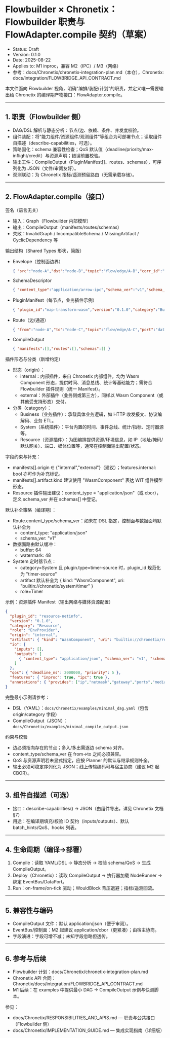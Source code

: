 # Flowbuilder × Chronetix：Flowbuilder 职责与 FlowAdapter.compile 契约（草案）

- Status: Draft
- Version: 0.1.0
- Date: 2025-08-22
- Applies to: M1 inproc，兼容 M2（IPC）/ M3（网络）
- 参考：docs/Chronetix/chronetix-integration-plan.md（本仓），Chronetix: docs/integration/FLOWBRIDGE_API_CONTRACT.md

本文件面向 Flowbuilder 视角，明确"编排/装配/计划"的职责，并定义唯一需要输出给 Chronetix 的编译期产物接口：FlowAdapter.compile。

---

## 1. 职责（Flowbuilder 侧）

- DAG/DSL 解析与静态分析：节点/边、依赖、条件、并发度校验。
- 组件装配：将"能力组件/资源组件/观测组件"等组合为可部署节点；读取组件自描述（describe-capabilities，可选）。
- 策略固化：schema 兼容性检查；QoS 默认值（deadline/priority/max-inflight/credit）与资源声明；错误前置校验。
- 输出工件：CompileOutput（PluginManifest[]、routes、schemas），可序列化为 JSON（文件/审阅友好）。
- 观测联动：为 Chronetix 指标/遥测预留路由（无需承载存储）。

---

## 2. FlowAdapter.compile（接口）

签名（语言无关）
- 输入：Graph（Flowbuilder 内部模型）
- 输出：CompileOutput（manifests/routes/schemas）
- 失败：InvalidGraph / IncompatibleSchema / MissingArtifact / CyclicDependency 等

输出结构（Shared Types 形状，简版）

- Envelope（控制面边界）
  ```json
  { "src":"node-A","dst":"node-B","topic":"flow/edge/A-B","corr_id":"c-123","deadline_ns":1680000000000,"priority":5,"content_type":"application/arrow-ipc","schema_ver":"v1","ext":{} }
  ```
- SchemaDescriptor
  ```json
  { "content_type":"application/arrow-ipc","schema_ver":"v1","schema_ref":"registry://schemas/user_events@v1" }
  ```
- PluginManifest（每节点，业务插件示例）
  ```json
  { "plugin_id":"map-transform-wasm","version":"0.1.0","category":"Business","role":"Transform","origin":"external","artifact":{"kind":"WasmComponent","uri":"file://plugins/map.wasm"},"io":{"inputs":[{"content_type":"application/arrow-ipc","schema_ver":"v1"}],"outputs":[{"content_type":"application/arrow-ipc","schema_ver":"v1"}],"batch_hints":{"preferred_rows":10000,"preferred_bytes":2097152}},"qos":{"deadline_ns":2000000,"priority":5,"retry":3,"max_inflight":32,"credit_high":64,"credit_low":16},"resource_claims":{"cpu_millis":200,"memory_bytes":134217728},"features":{"inproc":true},"annotations":{} }
  ```
- Route（边/通道）
  ```json
  { "from":"node-A","to":"node-C","topic":"flow/edge/A-C","port":"dataport/A-C","content_type":"application/arrow-ipc","schema_ver":"v1","buffer":64,"watermark":48 }
  ```
- CompileOutput
  ```json
  { "manifests":[],"routes":[],"schemas":[] }
  ```

插件形态与分类（新增约定）
- 形态（origin）：
  - internal：内部插件，来自 Chronetix 内部组件，均为 Wasm Component 形态，提供时间、消息总线、统计等基础能力；需符合 Flowbuilder 插件规则（统一 Manifest）。
  - external：外部插件（业务侧或第三方），同样以 Wasm Component（或其他受支持形态）交付。
- 分类（category）：
  - Business（业务插件）：承载具体业务逻辑，如 HTTP 收发报文、协议编解码、业务 ETL。
  - System（系统插件）：平台内置的时间、事件总线、统计/指标、定时器源等。
  - Resource（资源插件）：为图编排提供资源/环境信息，如 IP（地址/掩码/默认网关）、端口、媒体位置等，通常在控制面输出配置/状态。

字段约束与补充：
- manifests[].origin ∈ {"internal","external"}（建议）；features.internal: bool 亦可作为补充标记。
- manifests[].artifact.kind 建议使用 "WasmComponent" 表达 WIT 组件模型形态。
- Resource 插件输出建议：content_type = "application/json"（或 cbor），定义 schema_ver 并在 schemas[] 中登记。

默认补全策略（编译期）：
- Route.content_type/schema_ver：如未在 DSL 指定，控制面与数据面均默认补全为
  - content_type: "application/json"
  - schema_ver: "v1"
- 数据面路由默认缓冲：
  - buffer: 64
  - watermark: 48
- System 定时器节点：
  - category=System 且 plugin.type=timer-source 时，plugin_id 规范化为 "timer-source"
  - artifact 默认补全为 { kind: "WasmComponent", uri: "builtin://chronetix/system/timer" }
  - role=Timer

示例：资源插件 Manifest（输出网络与媒体资源配置）
```json
{
  "plugin_id": "resource-netinfo",
  "version": "0.1.0",
  "category": "Resource",
  "role": "EnvProvider",
  "origin": "internal",
  "artifact": { "kind": "WasmComponent", "uri": "builtin://chronetix/resource/netinfo" },
  "io": {
    "inputs": [],
    "outputs": [
      { "content_type": "application/json", "schema_ver": "v1", "schema_ref": "registry://schemas/resource/netinfo@v1" }
    ]
  },
  "qos": { "deadline_ns": 2000000, "priority": 5 },
  "features": { "inproc": true, "ipc": true },
  "annotations": { "provides": ["ip","netmask","gateway","ports","media_location"] }
}
```

完整最小示例请参考：
- DSL（YAML）：`docs/Chronetix/examples/minimal_dag.yaml`（包含 origin/category 字段）
- CompileOutput（JSON）：`docs/Chronetix/examples/minimal_compile_output.json`

约束与校验
- 边必须指向存在的节点；多入/多出需逐边 schema 对齐。
- content_type/schema_ver 在 from→to 之间必须兼容。
- QoS 与资源声明若未显式指定，应按 Planner 的默认与继承规则补全。
- 输出必须可稳定序列化为 JSON；线上传输编码可与宿主协商（建议 M2 起 CBOR）。

---

## 3. 组件自描述（可选）

- 接口：describe-capabilities() → JSON（由组件导出，详见 Chronetix 文档 §7）
- 用途：在编译期填充/校验 IO 契约（inputs/outputs）、默认 batch_hints/QoS、hooks 列表。

---

## 4. 生命周期（编译→部署）

1) Compile：读取 YAML/DSL → 静态分析 → 校验 schema/QoS → 生成 CompileOutput。
2) Deploy（Chronetix）：读取 CompileOutput → 执行器加载 NodeRunner → 绑定 EventBus/DataPort。
3) Run：on-frame/on-tick 驱动；WouldBlock 背压退避；指标/遥测回流。

---

## 5. 兼容性与编码

- CompileOutput 文件：默认 application/json（便于审阅）。
- EventBus/控制面：M2 起建议 application/cbor（更紧凑）；由宿主协商。
- 字段演进：字段可增不减；未知字段忽略但透传。

---

## 6. 参考与后续

- Flowbuilder 计划：docs/Chronetix/chronetix-integration-plan.md
- Chronetix API 合同：Chronetix/docs/integration/FLOWBRIDGE_API_CONTRACT.md
- M1 后续：在 examples 中提供最小 DAG → CompileOutput 示例与快测脚本。

参见：
- docs/Chronetix/RESPONSIBILITIES_AND_APIS.md — 职责与公共接口（Flowbuilder 侧）
- docs/Chronetix/IMPLEMENTATION_GUIDE.md — 集成实现指南（详细版）